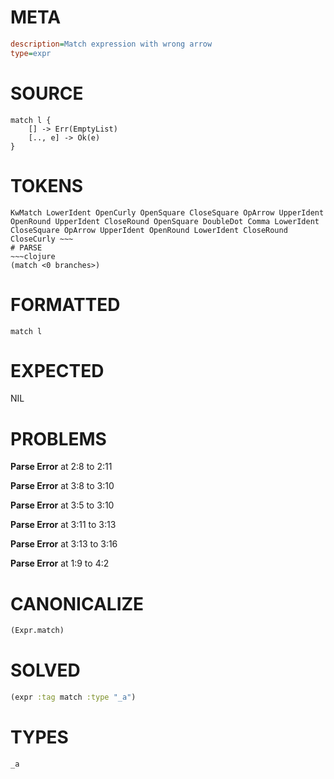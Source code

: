 # META
~~~ini
description=Match expression with wrong arrow
type=expr
~~~
# SOURCE
~~~roc
match l {
    [] -> Err(EmptyList)
    [.., e] -> Ok(e)
}
~~~
# TOKENS
~~~text
KwMatch LowerIdent OpenCurly OpenSquare CloseSquare OpArrow UpperIdent OpenRound UpperIdent CloseRound OpenSquare DoubleDot Comma LowerIdent CloseSquare OpArrow UpperIdent OpenRound LowerIdent CloseRound CloseCurly ~~~
# PARSE
~~~clojure
(match <0 branches>)
~~~
# FORMATTED
~~~roc
match l
~~~
# EXPECTED
NIL
# PROBLEMS
**Parse Error**
at 2:8 to 2:11

**Parse Error**
at 3:8 to 3:10

**Parse Error**
at 3:5 to 3:10

**Parse Error**
at 3:11 to 3:13

**Parse Error**
at 3:13 to 3:16

**Parse Error**
at 1:9 to 4:2

# CANONICALIZE
~~~clojure
(Expr.match)
~~~
# SOLVED
~~~clojure
(expr :tag match :type "_a")
~~~
# TYPES
~~~roc
_a
~~~
